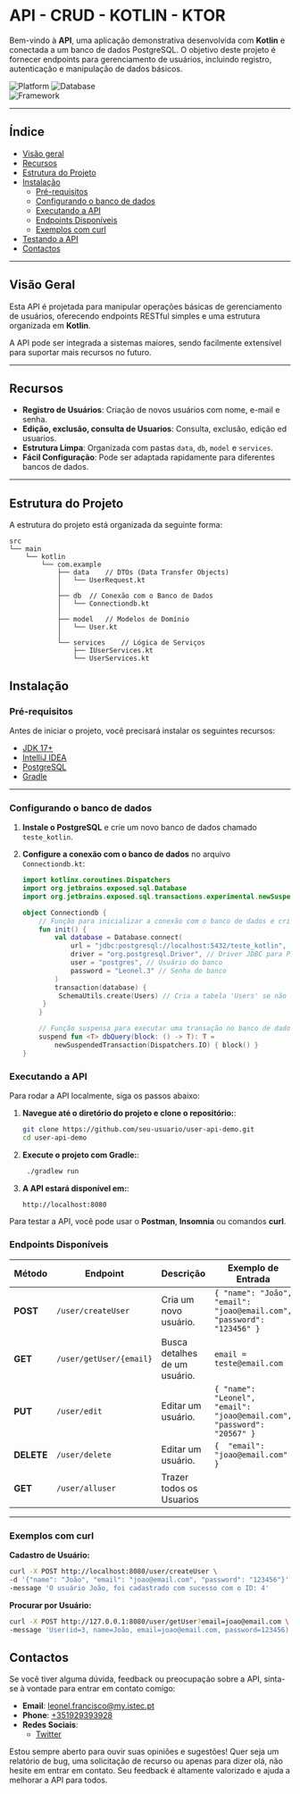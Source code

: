 # API - CRUD - KOTLIN - KTOR

Bem-vindo à **API**, uma aplicação demonstrativa desenvolvida com **Kotlin** e conectada a um banco de dados PostgreSQL. O objetivo deste projeto é fornecer endpoints para gerenciamento de usuários, incluindo registro, autenticação e manipulação de dados básicos.

![Platform](https://img.shields.io/badge/platform-Kotlin-blue.svg)
![Database](https://img.shields.io/badge/database-PostgreSQL-blue.svg)  
![Framework](https://img.shields.io/badge/framework-Ktor-blue.svg)  

---

## **Índice**

- [Visão geral](#visão-geral)
- [Recursos](#recursos)
- [Estrutura do Projeto](#estrutura-do-projeto)
- [Instalação](#instalação)
  - [Pré-requisitos](#pré-requisitos)
  - [Configurando o banco de dados](#configurando-o-banco-de-dados)
  - [Executando a API](#executando-a-api)
  - [Endpoints Disponíveis](#endpoints-disponiveis)
  - [Exemplos com curl](#exemplos-com-curl)
- [Testando a API](#testing-the-api)
- [Contactos](#contactos)

---

## **Visão Geral**

Esta API é projetada para manipular operações básicas de gerenciamento de usuários, oferecendo endpoints RESTful simples e uma estrutura organizada em **Kotlin**.

A API pode ser integrada a sistemas maiores, sendo facilmente extensível para suportar mais recursos no futuro.

---

## **Recursos**

- **Registro de Usuários**: Criação de novos usuários com nome, e-mail e senha.
- **Edição, exclusão, consulta de Usuarios**: Consulta, exclusão, edição ed usuarios.
- **Estrutura Limpa**: Organizada com pastas `data`, `db`, `model` e `services`.
- **Fácil Configuração**: Pode ser adaptada rapidamente para diferentes bancos de dados.

---

## **Estrutura do Projeto**

A estrutura do projeto está organizada da seguinte forma:

```plaintext
src
└── main
    └── kotlin
        └── com.example
            ├── data    // DTOs (Data Transfer Objects)
            │   └── UserRequest.kt
            │
            ├── db  // Conexão com o Banco de Dados
            │   └── Connectiondb.kt
            │
            ├── model   // Modelos de Domínio
            │   └── User.kt
            │
            └── services    // Lógica de Serviços
                ├── IUserServices.kt
                └── UserServices.kt
```
## **Instalação**

### **Pré-requisitos**

Antes de iniciar o projeto, você precisará instalar os seguintes recursos:

- [JDK 17+](https://adoptopenjdk.net/)
- [IntelliJ IDEA](https://www.jetbrains.com/idea/)
- [PostgreSQL](https://www.postgresql.org/download/)
- [Gradle](https://gradle.org/install/)

---

### **Configurando o banco de dados**

1. **Instale o PostgreSQL** e crie um novo banco de dados chamado `teste_kotlin`.

2. **Configure a conexão com o banco de dados** no arquivo `Connectiondb.kt`:

   ```kotlin
   import kotlinx.coroutines.Dispatchers
   import org.jetbrains.exposed.sql.Database
   import org.jetbrains.exposed.sql.transactions.experimental.newSuspendedTransaction

   object Connectiondb {
       // Função para inicializar a conexão com o banco de dados e criar a tabela Users se não existir.
       fun init() {
           val database = Database.connect(
               url = "jdbc:postgresql://localhost:5432/teste_kotlin", // URL do banco de dados
               driver = "org.postgresql.Driver", // Driver JDBC para PostgreSQL
               user = "postgres", // Usuário do banco
               password = "Leonel.3" // Senha do banco
           )
           transaction(database) {
            SchemaUtils.create(Users) // Cria a tabela 'Users' se não existir
        }
       }

       // Função suspensa para executar uma transação no banco de dados de forma assíncrona.
       suspend fun <T> dbQuery(block: () -> T): T =
           newSuspendedTransaction(Dispatchers.IO) { block() }
   }

### Executando a API

Para rodar a API localmente, siga os passos abaixo:

1. **Navegue até o diretório do projeto e clone o repositório:**:
     ```bash
     git clone https://github.com/seu-usuario/user-api-demo.git
     cd user-api-demo

2. **Execute o projeto com Gradle:**:
    ```bash
     ./gradlew run

3. **A API estará disponível em:**:
     ```bash
     http://localhost:8080

Para testar a API, você pode usar o **Postman**, **Insomnia** ou comandos **curl**.

### Endpoints Disponíveis

| **Método** | **Endpoint**       | **Descrição**                    | **Exemplo de Entrada**                                                                 |
|------------|--------------------|----------------------------------|--------------------------------------------------------------------------------------|
| **POST**   | `/user/createUser`  | Cria um novo usuário.            | `{ "name": "João", "email": "joao@email.com", "password": "123456" }`                 |
| **GET**    | `/user/getUser/{email}`      | Busca detalhes de um usuário.    | `email = teste@email.com`                                                                             |
| **PUT**    | `/user/edit`  | Editar um usuário.            | `{ "name": "Leonel", "email": "joao@email.com", "password": "20567" }`                 |
| **DELETE**    | `/user/delete`  | Editar um usuário.            | `{  "email": "joao@email.com" }`                 |
| **GET**    | `/user/alluser`  | Trazer todos os Usuarios          |                  |

---

### Exemplos com curl

**Cadastro de Usuário:**
```bash
curl -X POST http://localhost:8080/user/createUser \
-d '{"name": "João", "email": "joao@email.com", "password": "123456"}'
-message 'O usuário João, foi cadastrado com sucesso com o ID: 4'
```
**Procurar por Usuário:**
```bash
curl -X POST http://127.0.0.1:8080/user/getUser?email=joao@email.com \
-message 'User(id=3, name=João, email=joao@email.com, password=123456)'
```

## Contactos

Se você tiver alguma dúvida, feedback ou preocupação sobre a API, sinta-se à vontade para entrar em contato comigo:

- **Email**: [leonel.francisco@my.istec.pt](mailto:leonel.francisco@my.istec.pt)
- **Phone**: [+351929393928](tel:+351929393928)
- **Redes Sociais**:
  - [Twitter](https://x.com/lionelmendes_)

Estou sempre aberto para ouvir suas opiniões e sugestões! Quer seja um relatório de bug, uma solicitação de recurso ou apenas para dizer olá, não hesite em entrar em contato. Seu feedback é altamente valorizado e ajuda a melhorar a API para todos.
